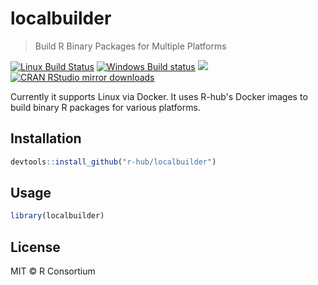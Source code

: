 


# localbuilder

> Build R Binary Packages for Multiple Platforms

[![Linux Build Status](https://travis-ci.org//localbuilder.svg?branch=master)](https://travis-ci.org//localbuilder)
[![Windows Build status](https://ci.appveyor.com/api/projects/status/github//localbuilder?svg=true)](https://ci.appveyor.com/project//localbuilder)
[![](http://www.r-pkg.org/badges/version/localbuilder)](http://www.r-pkg.org/pkg/localbuilder)
[![CRAN RStudio mirror downloads](http://cranlogs.r-pkg.org/badges/localbuilder)](http://www.r-pkg.org/pkg/localbuilder)


Currently it supports Linux via Docker. It uses R-hub's Docker images to
build binary R packages for various platforms.

## Installation


```r
devtools::install_github("r-hub/localbuilder")
```

## Usage


```r
library(localbuilder)
```

## License

MIT © R Consortium
